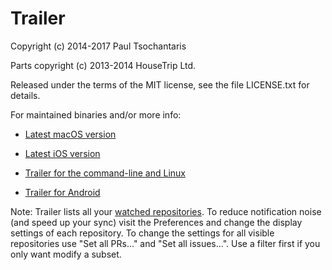 Trailer
=======

Copyright (c) 2014-2017 Paul Tsochantaris

Parts copyright (c) 2013-2014 HouseTrip Ltd.

Released under the terms of the MIT license, see the file LICENSE.txt for details.

For maintained binaries and/or more info:

- [Latest macOS version](http://ptsochantaris.github.io/trailer/)

- [Latest iOS version](https://itunes.apple.com/app/id806104975?mt=8)

- [Trailer for the command-line and Linux](https://github.com/ptsochantaris/trailer-cli)

- [Trailer for Android](https://github.com/amencarini/droidtrailer)

Note: Trailer lists all your [watched repositories](http://github.com/watching). To reduce notification noise (and speed up your sync) visit the Preferences and change the display settings of each repository. To change the settings for all visible repositories use "Set all PRs…" and "Set all issues…". Use a filter first if you only want modify a subset.
